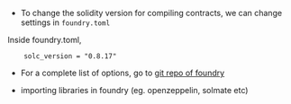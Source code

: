 - To change the solidity version for compiling contracts, we can change settings in `foundry.toml`

Inside foundry.toml,

```
    solc_version = "0.8.17"
```

- For a complete list of options, go to [git repo of foundry](https://github.com/foundry-rs/foundry/tree/master/config)

- importing libraries in foundry (eg. openzeppelin, solmate etc)
